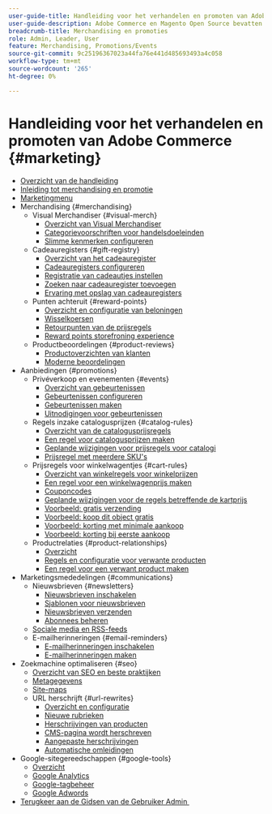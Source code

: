 ```yaml
---
user-guide-title: Handleiding voor het verhandelen en promoten van Adobe Commerce
user-guide-description: Adobe Commerce en Magento Open Source bevatten veel tools die u kunt gebruiken om verkoop te stimuleren, mogelijkheden voor betrokkenheid van klanten te creëren en gerichte aanbiedingen in te stellen.
breadcrumb-title: Merchandising en promoties
role: Admin, Leader, User
feature: Merchandising, Promotions/Events
source-git-commit: 9c25196367023a44fa76e441d485693493a4c058
workflow-type: tm+mt
source-wordcount: '265'
ht-degree: 0%

---
```



# Handleiding voor het verhandelen en promoten van Adobe Commerce {#marketing}

- [Overzicht van de handleiding](guide-overview.md)
- [Inleiding tot merchandising en promotie](introduction.md)
- [Marketingmenu](marketing-menu.md)
- Merchandising {#merchandising}
   - Visual Merchandiser {#visual-merch}
      - [Overzicht van Visual Merchandiser](visual-merchandiser.md)
      - [Categorievoorschriften voor handelsdoeleinden](category-product-rules.md)
      - [Slimme kenmerken configureren](smart-attributes-configure.md)
   - Cadeauregisters {#gift-registry}
      - [Overzicht van het cadeauregister](gift-registries.md)
      - [Cadeauregisters configureren](gift-registry-configure.md)
      - [Registratie van cadeautjes instellen](gift-registry-create.md)
      - [Zoeken naar cadeauregister toevoegen](gift-registry-search.md)
      - [Ervaring met opslag van cadeauregisters](gift-registry-storefront.md)
   - Punten achteruit {#reward-points}
      - [Overzicht en configuratie van beloningen](rewards-loyalty.md)
      - [Wisselkoersen](reward-exchange-rates.md)
      - [Retourpunten van de prijsregels](reward-points-price-rules.md)
      - [Reward points storefroning experience](reward-points-storefront.md)
   - Productbeoordelingen {#product-reviews}
      - [Productoverzichten van klanten](product-reviews.md)
      - [Moderne beoordelingen](product-reviews-moderate.md)
- Aanbiedingen {#promotions}
   - Privéverkoop en evenementen {#events}
      - [Overzicht van gebeurtenissen](events-private-sales.md)
      - [Gebeurtenissen configureren](event-configure.md)
      - [Gebeurtenissen maken](event-create.md)
      - [Uitnodigingen voor gebeurtenissen](invitations.md)
   - Regels inzake catalogusprijzen {#catalog-rules}
      - [Overzicht van de catalogusprijsregels](price-rules-catalog.md)
      - [Een regel voor catalogusprijzen maken](price-rules-catalog-create.md)
      - [Geplande wijzigingen voor prijsregels voor catalogi](price-rule-catalog-scheduled-changes.md)
      - [Prijsregel met meerdere SKU&#39;s](price-rule-multiple-sku.md)
   - Prijsregels voor winkelwagentjes {#cart-rules}
      - [Overzicht van winkelregels voor winkelprijzen](price-rules-cart.md)
      - [Een regel voor een winkelwagenprijs maken](price-rules-cart-create.md)
      - [Couponcodes](price-rules-cart-coupon.md)
      - [Geplande wijzigingen voor de regels betreffende de kartprijs](price-rule-cart-scheduled-changes.md)
      - [Voorbeeld: gratis verzending](price-rules-cart-free-shipping.md)
      - [Voorbeeld: koop dit object gratis](price-rules-cart-buy-this-get-that.md)
      - [Voorbeeld: korting met minimale aankoop](price-rule-discount-minimum-purchase.md)
      - [Voorbeeld: korting bij eerste aankoop](price-rule-discount-first-purchase.md)
   - Productrelaties {#product-relationships}
      - [Overzicht](product-relationships.md)
      - [Regels en configuratie voor verwante producten](product-related-rules.md)
      - [Een regel voor een verwant product maken](product-related-rule-create.md)
- Marketingsmededelingen {#communications}
   - Nieuwsbrieven {#newsletters}
      - [Nieuwsbrieven inschakelen](newsletters.md)
      - [Sjablonen voor nieuwsbrieven](newsletter-template.md)
      - [Nieuwsbrieven verzenden](newsletter-queue.md)
      - [Abonnees beheren](newsletter-subscribers.md)
   - [Sociale media en RSS-feeds](social-rss.md)
   - E-mailherinneringen {#email-reminders}
      - [E-mailherinneringen inschakelen](email-reminder-rules.md)
      - [E-mailherinneringen maken](email-reminder-rules-create.md)
- Zoekmachine optimaliseren {#seo}
   - [Overzicht van SEO en beste praktijken](seo-overview.md)
   - [Metagegevens](meta-data.md)
   - [Site-maps](sitemap-xml.md)
   - URL herschrijft {#url-rewrites}
      - [Overzicht en configuratie](url-rewrite.md)
      - [Nieuwe rubrieken](url-rewrite-category.md)
      - [Herschrijvingen van producten](url-rewrite-product.md)
      - [CMS-pagina wordt herschreven](url-rewrite-cms-page.md)
      - [Aangepaste herschrijvingen](url-rewrite-custom.md)
      - [Automatische omleidingen](url-redirect-product-automatic.md)
- Google-sitegereedschappen {#google-tools}
   - [Overzicht](google-tools.md)
   - [Google Analytics](google-analytics.md)
   - [Google-tagbeheer](google-tag-manager.md)
   - [Google Adwords](google-adwords.md)
- [&#x200B; Terugkeer aan de Gidsen van de Gebruiker Admin &#x200B;](https://experienceleague.adobe.com/nl/docs/commerce-admin/user-guides/home)

